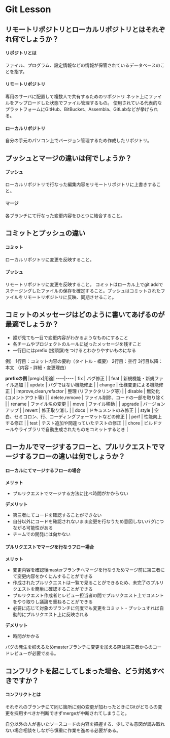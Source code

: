 # Git Lesson

## リモートリポジトリとローカルリポジトリとはそれぞれ何でしょうか？

#### リポジトリとは
ファイル、プログラム、設定情報などの情報が保管されているデータベースのことを指す。
#### リモートリポジトリ
専用のサーバに配置して複数人で共有するためのリポジトリ
ネット上にファイルをアップロードした状態でファイル管理するもの。
使用されている代表的なプラットフォームにGitHub、BitBucket、Assembla、GitLabなどが挙げられる。
#### ローカルリポジトリ
自分の手元のパソコン上でバージョン管理するため作成したリポジトリ。

## プッシュとマージの違いは何でしょうか？
#### プッシュ
ローカルリポジトリで行なった編集内容をリモートリポジトリに上書きすること。
#### マージ
各ブランチにて行なった変更内容をひとつに結合すること。


## コミットとプッシュの違い
#### コミット
ローカルリポジトリに変更を反映すること。
#### プッシュ
リモートリポジトリに変更を反映すること。
コミットはローカル上でgit addでステージングしたファイルの保存を確定すること。プッシュはコミットされたファイルをリモートリポジトリに反映、同期させること。


## コミットのメッセージはどのように書いてあげるのが最適でしょうか？
- 誰が見ても一目で変更内容がわかるようなものにすること
- 各チームやプロジェクトのルールに従ったメッセージを残すこと
- 一行目にはprefix (接頭辞)をつけるとわかりやすいものになる

例）
1行目：コミット内容の要約（タイトル・概要）
2行目：空行
3行目以降：本文 （内容・詳細・変更理由）

**prefixの例**
|pregix|用途|
----|----
| fix | バグ修正 |
| feat | 新規機能・新規ファイル追加 |
| update | バグではない機能修正 |
| change | 仕様変更による機能修正 |
| improve,clean,refactor | 整理 (リファクタリング等) |
| disable | 無効化 (コメントアウト等) |
| delete,remove | ファイル削除、コードの一部を取り除く |
| rename | ファイル名の変更 |
| move | ファイル移動 |
| upgrade | バージョンアップ |
| revert | 修正取り消し |
| docs | ドキュメントのみ修正 |
| style | 空白、セミコロン、行、コーディングフォーマットなどの修正 |
| perf | 性能向上する修正 |
| test | テスト追加や間違っていたテストの修正 |
| chore | ビルドツールやライブラリで自動生成されたものをコミットするとき |

## ローカルでマージするフローと、プルリクエストでマージするフローの違いは何でしょうか？

#### ローカルにてマージするフローの場合

**メリット**
- プルリクエストでマージする方法に比べ時間がかからない

**デメリット**
- 第三者にてコードを確認することができない
- 自分以外にコードを確認されないまま変更を行なうため意図しないバグにつながる可能性がある
- チームでの開発には向かない

#### プルリクエストでマージを行なうフロー場合
**メリット**
- 変更内容を確認後masterブランチへマージを行なうためマージ前に第三者にて変更内容をかくにんすることができる
- 作成されたプルリクエストは一覧で見ることができるため、未完了のプルリクエストを簡単に確認することができる
- プルリクエスト作成者とレビュー担当者の間でプルリクエスト上でコメントをやり取りし議論を重ねることができる
- 必要に応じて対象のブランチに何度でも変更をコミット・プッシュすれば自動的にプルリクエスト上に反映される

**デメリット**
- 時間がかかる

バグの発生を抑えるためmasterブランチに変更を加える際は第三者からのコードレビューが必要である。

## コンフリクトを起こしてしまった場合、どう対処すべきですか？
#### コンフリクトとは
それぞれのブランチにて同じ箇所に別の変更が加わったときにGitがどちらの変更を採用すべきか判断できずmergeが中断されてしまうこと。

自分以外の人が書いたソースコードの内容を把握する、少しでも意図が読み取れない場合相談をしながら慎重に作業を進める必要がある。
